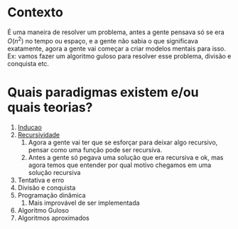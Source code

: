 # Contexto

É uma maneira de resolver um problema, antes a gente pensava só se era $O(n^2)$ no tempo ou espaço, e a gente não sabia o que significava exatamente, agora a gente vai começar a criar modelos mentais para isso. Ex: vamos fazer um algoritmo guloso para resolver esse problema, divisão e conquista etc.

# Quais paradigmas existem e/ou quais teorias?

1. [Inducao](Inducao.md)
1. [Recursividade](Recursividade.md)
   1. Agora a gente vai ter que se esforçar para deixar algo recursivo, pensar como uma função pode ser recursiva.
   1. Antes a gente só pegava uma solução que era recursiva e ok, mas agora temos que entender por qual motivo chegamos em uma solução recursiva
1. Tentativa e erro
1. Divisão e conquista
1. Programação dinâmica
   1. Mais improvável de ser implementada
1. Algoritmo Guloso
1. Algoritmos aproximados
